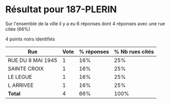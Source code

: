 # Résultat pour 187-PLERIN

Sur l'ensemble de la ville il y a eu 6 réponses dont 4 réponses avec une rue citée (66%)

4 points noirs identifiés

| Rue | Vote | % réponses | % Nb rues cités|
|-----|------|------------|----------------|
| RUE DU 8 MAI 1945 | 1 | 16% | 25%|
| SAINTE CROIX | 1 | 16% | 25%|
| LE LEGUE | 1 | 16% | 25%|
| L ARRIVEE | 1 | 16% | 25%|
| **Total** | 4 | 66% | 100%|
